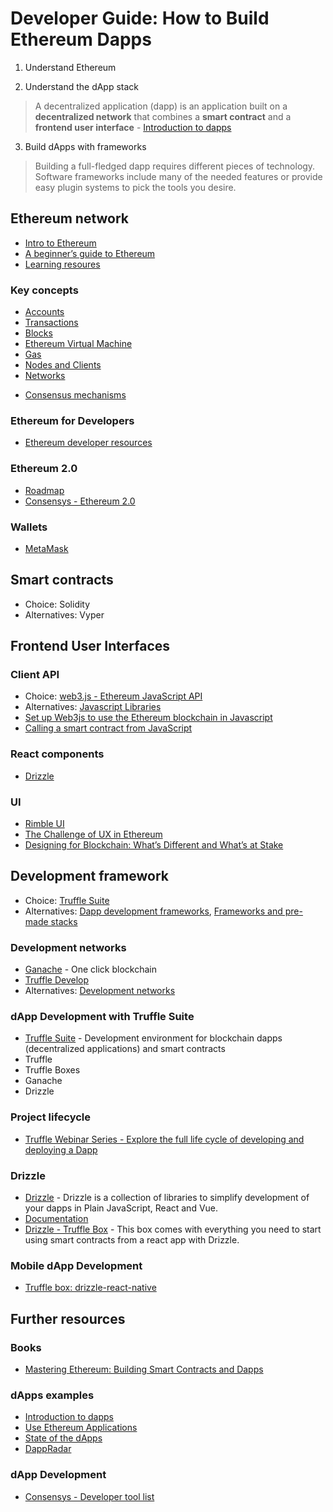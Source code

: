 # Developer Guide: How to Build Ethereum Dapps

1. Understand Ethereum

2. Understand the dApp stack

> A decentralized application (dapp) is an application built on a **decentralized network** that combines a **smart contract** and a **frontend user interface**  - [Introduction to dapps](https://ethereum.org/en/developers/docs/dapps/)

3. Build dApps with frameworks

> Building a full-fledged dapp requires different pieces of technology. Software frameworks include many of the needed features or provide easy plugin systems to pick the tools you desire.


## Ethereum network
* [Intro to Ethereum](https://ethereum.org/en/developers/docs/intro-to-ethereum/)
* [A beginner’s guide to Ethereum](https://blog.coinbase.com/a-beginners-guide-to-ethereum-46dd486ceecf)
* [Learning resoures](https://etherscan.io/directory/Learning_Resources)

### Key concepts
* [Accounts](https://ethereum.org/en/developers/docs/accounts/)
* [Transactions](https://ethereum.org/en/developers/docs/transactions/)
* [Blocks](https://ethereum.org/en/developers/docs/blocks/)
* [Ethereum Virtual Machine](https://ethereum.org/en/developers/docs/evm/)
* [Gas](https://ethereum.org/en/developers/docs/gas/)
* [Nodes and Clients](https://ethereum.org/en/developers/docs/nodes-and-clients/)
* [Networks](https://ethereum.org/en/developers/docs/networks/)
+ [Consensus mechanisms](https://ethereum.org/en/developers/docs/consensus-mechanisms/)


### Ethereum for Developers
* [Ethereum developer resources](https://ethereum.org/developers)

### Ethereum 2.0
* [Roadmap](https://ethereum.org/en/eth2/)
* [Consensys - Ethereum 2.0](https://consensys.net/knowledge-base/ethereum-2/)

### Wallets
* [MetaMask](https://metamask.io/)


## Smart contracts
* Choice: Solidity
* Alternatives: Vyper

## Frontend User Interfaces

### Client API 
* Choice: [web3.js - Ethereum JavaScript API](https://web3js.readthedocs.io/en/v1.3.0/)
* Alternatives: [Javascript Libraries](https://ethereum.org/en/developers/docs/apis/javascript/)
* [Set up Web3js to use the Ethereum blockchain in Javascript](https://ethereum.org/en/developers/tutorials/set-up-web3js-to-use-ethereum-in-javascript/)
* [Calling a smart contract from JavaScript ](https://ethereum.org/en/developers/tutorials/calling-a-smart-contract-from-javascript/)

### React components
* [Drizzle](https://www.trufflesuite.com/drizzle)

### UI
* [Rimble UI](https://rimble.consensys.design/)
* [The Challenge of UX in Ethereum](https://medium.com/ecf-review/challenge-of-ux-in-ethereum-122e1a33688d)
* [Designing for Blockchain: What’s Different and What’s at Stake](https://media.consensys.net/designing-for-blockchain-whats-different-and-what-s-at-stake-b867eeade1c9)


## Development framework
* Choice: [Truffle Suite](https://www.trufflesuite.com/)
* Alternatives: [Dapp development frameworks](https://ethereum.org/en/developers/docs/frameworks/), [Frameworks and pre-made stacks](https://ethereum.org/en/developers/local-environment/)

### Development networks
* [Ganache](https://www.trufflesuite.com/docs/ganache/overview) - One click blockchain
* [Truffle Develop](https://www.trufflesuite.com/docs/truffle/getting-started/using-truffle-develop-and-the-console)
* Alternatives: [Development networks](https://ethereum.org/en/developers/docs/development-networks/)

### dApp Development with Truffle Suite
* [Truffle Suite](https://www.trufflesuite.com/) - Development environment for blockchain dapps (decentralized applications) and smart contracts
* Truffle
* Truffle Boxes
* Ganache
* Drizzle

### Project lifecycle
* [Truffle Webinar Series - Explore the full life cycle of developing and deploying a Dapp](https://www.youtube.com/watch?v=90Don4J1JQQ&list=PLVGaL7nFtvpDkyUHxosj_xb4GBnOnRo7z)

### Drizzle
* [Drizzle](https://github.com/trufflesuite/drizzle) - Drizzle is a collection of libraries to simplify development of your dapps in Plain JavaScript, React and Vue.
* [Documentation](https://www.trufflesuite.com/docs/drizzle/overview)
* [Drizzle - Truffle Box](https://www.trufflesuite.com/boxes/drizzle) - This box comes with everything you need to start using smart contracts from a react app with Drizzle. 

### Mobile dApp Development
* [Truffle box: drizzle-react-native](https://www.trufflesuite.com/boxes/drizzle-react-native)


## Further resources

### Books
* [Mastering Ethereum: Building Smart Contracts and Dapps](https://github.com/ethereumbook/ethereumbook)

### dApps examples
* [Introduction to dapps](https://ethereum.org/en/developers/docs/dapps/)
* [Use Ethereum Applications](https://ethereum.org/en/dapps/)
* [State of the dApps](https://www.stateofthedapps.com/)
* [DappRadar](https://dappradar.com/)

### dApp Development
* [Consensys - Developer tool list](https://github.com/ConsenSys/ethereum-developer-tools-list)

